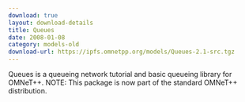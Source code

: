 ```yaml
---
download: true
layout: download-details
title: Queues
date: 2008-01-08
category: models-old
download-url: https://ipfs.omnetpp.org/models/Queues-2.1-src.tgz
---
```


Queues is a queueing network tutorial and basic queueing library for OMNeT++. NOTE: This package is now part of the standard OMNeT++ distribution.
